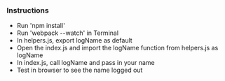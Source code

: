 ### Instructions

- Run 'npm install'
- Run 'webpack --watch' in Terminal
- In helpers.js, export logName as default
- Open the index.js and import the logName function from helpers.js as logName
- In index.js, call logName and pass in your name
- Test in browser to see the name logged out
